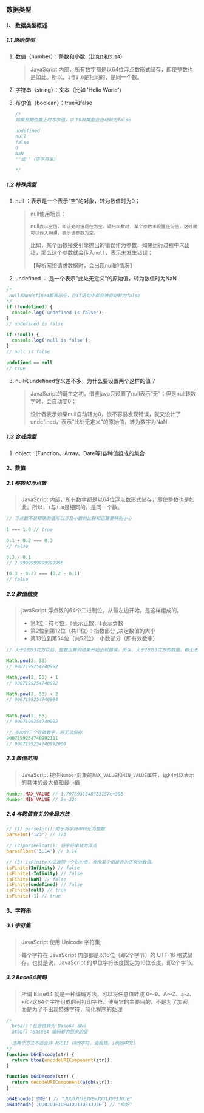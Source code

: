 

### 数据类型

#### 1、 数据类型概述

##### 1.1 原始类型

1. 数值（number）：整数和小数（比如`1`和`3.14`）

   > JavaScript 内部，所有数字都是以64位浮点数形式储存，即使整数也是如此。所以，`1`与`1.0`是相同的，是同一个数。

2. 字符串（string）：文本（比如 'Hello World'）

3. 布尔值（boolean）：true和false

   ```javascript
   /*
   如果预期位置上时布尔值，以下6种类型会自动转为false
   
   undefined
   null
   false
   0
   NaN
   ""或''（空字符串）
   
   */
   ```


##### 1.2 特殊类型

1. null ：表示是一个表示“空”的对象，转为数值时为0；

   > null使用场景：
   >
   > null`表示空值，即该处的值现在为空。调用函数时，某个参数未设置任何值，这时就可以传入`null`，表示该参数为空。`
   >
   > 比如，某个函数接受引擎抛出的错误作为参数，如果运行过程中未出错，那么这个参数就会传入`null`，表示未发生错误；
   >
   > 【解析网络请求数据时，会出现null的情况】

2. undefined ： 是一个表示"此处无定义"的原始值，转为数值时为NaN

```javascript
/*
 null和undefined都表示空，在if语句中都会被自动转为false
*/
if (!undefined) {
  console.log('undefined is false');
}
// undefined is false

if (!null) {
  console.log('null is false');
}
// null is false

undefined == null
// true
```

3. null和undefined含义差不多，为什么要设置两个这样的值？

   > JavaScript的诞生之初，借鉴java只设置了null表示“无”；但是null转数字时，会自动变0；
   >
   > 设计者表示如果null自动转为0，很不容易发现错误，就又设计了undefined，表示“此处无定义”的原始值，转为数字为NaN

##### 1.3 合成类型

1. object : [Function、Array、Date等]各种值组成的集合

   

#### 2、数值

##### 2.1 整数和浮点数

> JavaScript 内部，所有数字都是以64位浮点数形式储存，即使整数也是如此。所以，`1`与`1.0`是相同的，是同一个数。

```javascript
// 浮点数不是精确的值所以涉及小数的比较和运算要特别小心

1 === 1.0 // true

0.1 + 0.2 === 0.3
// false

0.3 / 0.1
// 2.9999999999999996

(0.3 - 0.2) === (0.2 - 0.1)
// false

```

##### 2.2 数值精度

> javaScript 浮点数的64个二进制位，从最左边开始，是这样组成的。
>
> - 第1位：符号位，`0`表示正数，`1`表示负数
> - 第2位到第12位（共11位）：指数部分 ,决定数值的大小
> - 第13位到第64位（共52位）：小数部分（即有效数字）

```javascript
// 大于2的53次方以后，整数运算的结果开始出现错误。所以，大于2的53次方的数值，都无法保持精度。由于2的53次方是一个16位的十进制数值，所以简单的法则就是，JavaScript 对15位的十进制数都可以精确处理。

Math.pow(2, 53)
// 9007199254740992

Math.pow(2, 53) + 1
// 9007199254740992

Math.pow(2, 53) + 2
// 9007199254740994


Math.pow(2, 53)
// 9007199254740992

// 多出的三个有效数字，将无法保存
9007199254740992111
// 9007199254740992000
```

##### 2.3 数值范围

> JavaScript 提供`Number`对象的`MAX_VALUE`和`MIN_VALUE`属性，返回可以表示的具体的最大值和最小值

```javascript
Number.MAX_VALUE // 1.7976931348623157e+308
Number.MIN_VALUE // 5e-324
```

##### 2.4 与数值有关的全局方法

```javascript
// (1) parseInt():用于将字符串转化为整数
parseInt('123') // 123

// (2)parseFloat(): 将字符串转为浮点
parseFloat('3.14') // 3.14

// (3) isFinite方法返回一个布尔值，表示某个值是否为正常的数值。
isFinite(Infinity) // false
isFinite(-Infinity) // false
isFinite(NaN) // false
isFinite(undefined) // false
isFinite(null) // true
isFinite(-1) // true
```

#### 3、字符串

##### 3.1 字符集

> JavaScript 使用 Unicode 字符集;
>
> 每个字符在 JavaScript 内部都是以16位（即2个字节）的 UTF-16 格式储存。也就是说，JavaScript 的单位字符长度固定为16位长度，即2个字节。

##### 3.2 Base64转码

> 所谓 Base64 就是一种编码方法，可以将任意值转成 0～9、A～Z、a-z、`+`和`/`这64个字符组成的可打印字符。使用它的主要目的，不是为了加密，而是为了不出现特殊字符，简化程序的处理

```javascript
/*
  btoa()：任意值转为 Base64 编码
  atob()：Base64 编码转为原来的值
  
  这两个方法不适合非 ASCII 码的字符，会报错。[例如中文]
*/ 
function b64Encode(str) {
  return btoa(encodeURIComponent(str));
}

function b64Decode(str) {
  return decodeURIComponent(atob(str));
}

b64Encode('你好') // "JUU0JUJEJUEwJUU1JUE1JUJE"
b64Decode('JUU0JUJEJUEwJUU1JUE1JUJE') // "你好"
```
